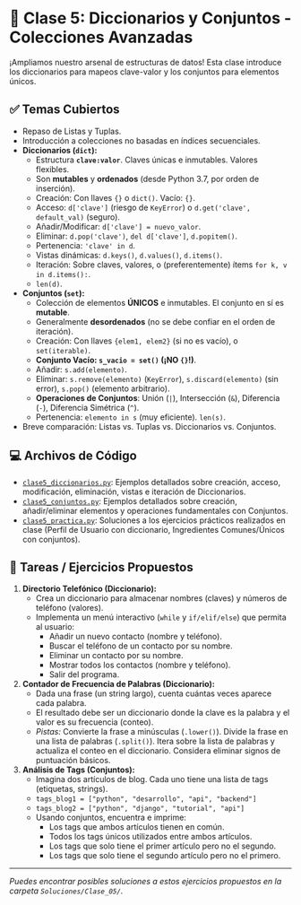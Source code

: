# 🧩 Clase 5: Diccionarios y Conjuntos - Colecciones Avanzadas

¡Ampliamos nuestro arsenal de estructuras de datos! Esta clase introduce los diccionarios para mapeos clave-valor y los conjuntos para elementos únicos.

## ✅ Temas Cubiertos

- Repaso de Listas y Tuplas.
- Introducción a colecciones no basadas en índices secuenciales.
- **Diccionarios (`dict`):**
  - Estructura **`clave:valor`**. Claves únicas e inmutables. Valores flexibles.
  - Son **mutables** y **ordenados** (desde Python 3.7, por orden de inserción).
  - Creación: Con llaves `{}` o `dict()`. Vacío: `{}`.
  - Acceso: `d['clave']` (riesgo de `KeyError`) o `d.get('clave', default_val)` (seguro).
  - Añadir/Modificar: `d['clave'] = nuevo_valor`.
  - Eliminar: `d.pop('clave')`, `del d['clave']`, `d.popitem()`.
  - Pertenencia: `'clave' in d`.
  - Vistas dinámicas: `d.keys()`, `d.values()`, `d.items()`.
  - Iteración: Sobre claves, valores, o (preferentemente) ítems `for k, v in d.items():`.
  - `len(d)`.
- **Conjuntos (`set`):**
  - Colección de elementos **ÚNICOS** e inmutables. El conjunto en sí es **mutable**.
  - Generalmente **desordenados** (no se debe confiar en el orden de iteración).
  - Creación: Con llaves `{elem1, elem2}` (si no es vacío), o `set(iterable)`.
  - **Conjunto Vacío: `s_vacio = set()` (¡NO `{}`!)**.
  - Añadir: `s.add(elemento)`.
  - Eliminar: `s.remove(elemento)` (`KeyError`), `s.discard(elemento)` (sin error), `s.pop()` (elemento arbitrario).
  - **Operaciones de Conjuntos**: Unión (`|`), Intersección (`&`), Diferencia (`-`), Diferencia Simétrica (`^`).
  - Pertenencia: `elemento in s` (muy eficiente). `len(s)`.
- Breve comparación: Listas vs. Tuplas vs. Diccionarios vs. Conjuntos.

## 💻 Archivos de Código

- [`clase5_diccionarios.py`](./clase5_diccionarios.py): Ejemplos detallados sobre creación, acceso, modificación, eliminación, vistas e iteración de Diccionarios.
- [`clase5_conjuntos.py`](./clase5_conjuntos.py): Ejemplos detallados sobre creación, añadir/eliminar elementos y operaciones fundamentales con Conjuntos.
- [`clase5_practica.py`](./clase5_practica.py): Soluciones a los ejercicios prácticos realizados en clase (Perfil de Usuario con diccionario, Ingredientes Comunes/Únicos con conjuntos).

## 🎯 Tareas / Ejercicios Propuestos

1.  **Directorio Telefónico (Diccionario):**
    - Crea un diccionario para almacenar nombres (claves) y números de teléfono (valores).
    - Implementa un menú interactivo (`while` y `if/elif/else`) que permita al usuario:
      - Añadir un nuevo contacto (nombre y teléfono).
      - Buscar el teléfono de un contacto por su nombre.
      - Eliminar un contacto por su nombre.
      - Mostrar todos los contactos (nombre y teléfono).
      - Salir del programa.
2.  **Contador de Frecuencia de Palabras (Diccionario):**
    - Dada una frase (un string largo), cuenta cuántas veces aparece cada palabra.
    - El resultado debe ser un diccionario donde la clave es la palabra y el valor es su frecuencia (conteo).
    - _Pistas:_ Convierte la frase a minúsculas (`.lower()`). Divide la frase en una lista de palabras (`.split()`). Itera sobre la lista de palabras y actualiza el conteo en el diccionario. Considera eliminar signos de puntuación básicos.
3.  **Análisis de Tags (Conjuntos):**
    - Imagina dos artículos de blog. Cada uno tiene una lista de tags (etiquetas, strings).
    - `tags_blog1 = ["python", "desarrollo", "api", "backend"]`
    - `tags_blog2 = ["python", "django", "tutorial", "api"]`
    - Usando conjuntos, encuentra e imprime:
      - Los tags que ambos artículos tienen en común.
      - Todos los tags únicos utilizados entre ambos artículos.
      - Los tags que solo tiene el primer artículo pero no el segundo.
      - Los tags que solo tiene el segundo artículo pero no el primero.

---

_Puedes encontrar posibles soluciones a estos ejercicios propuestos en la carpeta `Soluciones/Clase_05/`._
